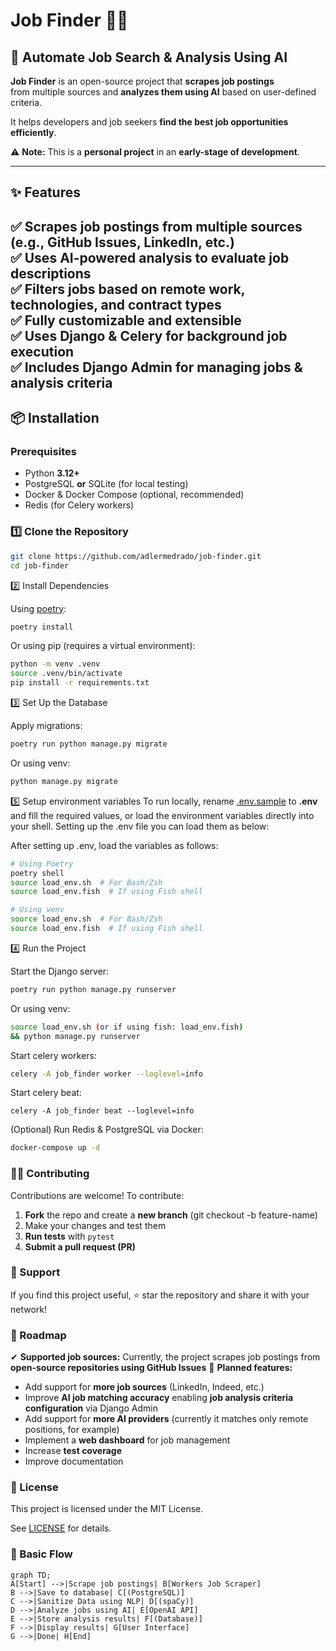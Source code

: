 # **Job Finder 🕵️‍♂️**

## 🚀 Automate Job Search & Analysis Using AI

**Job Finder** is an open-source project that **scrapes job postings**  
from multiple sources and **analyzes them using AI** based on user-defined criteria.

It helps developers and job seekers **find the best job opportunities efficiently**.

⚠️ **Note:** This is a **personal project** in an **early-stage of development**.

---

## **✨ Features**
✅ Scrapes job postings from multiple sources (e.g., GitHub Issues, LinkedIn, etc.)  
✅ Uses **AI-powered analysis** to evaluate job descriptions  
✅ Filters jobs based on **remote work, technologies, and contract types**  
✅ **Fully customizable and extensible**  
✅ Uses **Django & Celery** for background job execution  
✅ Includes **Django Admin** for managing jobs & analysis criteria
---

## **📦 Installation**

### **Prerequisites**
- Python **3.12+**
- PostgreSQL **or** SQLite (for local testing)
- Docker & Docker Compose (optional, recommended)
- Redis (for Celery workers)

### **1️⃣ Clone the Repository**
```bash
git clone https://github.com/adlermedrado/job-finder.git
cd job-finder
```

2️⃣ Install Dependencies

Using [poetry](https://python-poetry.org/):
```bash
poetry install
```

Or using pip (requires a virtual environment):
```bash
python -m venv .venv
source .venv/bin/activate
pip install -r requirements.txt
```

3️⃣ Set Up the Database

Apply migrations:
```bash
poetry run python manage.py migrate
```

Or using venv:
```bash
python manage.py migrate
```

5️⃣ Setup environment variables
To run locally, rename [.env.sample](.env.sample) to **.env** and fill the required values,
or load the environment variables directly into your shell.
Setting up the .env file you can load them as below:

After setting up .env, load the variables as follows:
```bash
# Using Poetry
poetry shell
source load_env.sh  # For Bash/Zsh
source load_env.fish  # If using Fish shell

# Using venv
source load_env.sh  # For Bash/Zsh
source load_env.fish  # If using Fish shell
```

4️⃣ Run the Project

Start the Django server:
```bash
poetry run python manage.py runserver
```

Or using venv:
```bash
source load_env.sh (or if using fish: load_env.fish)
&& python manage.py runserver
```

Start celery workers:

```bash 
celery -A job_finder worker --loglevel=info
```

Start celery beat:
```beat
celery -A job_finder beat --loglevel=info
```

(Optional) Run Redis & PostgreSQL via Docker:
```bash
docker-compose up -d
```

### 👨‍💻 Contributing

Contributions are welcome! To contribute:
1.	**Fork** the repo and create a **new branch** (git checkout -b feature-name)
2. Make your changes and test them
3. **Run tests** with `pytest`
4. **Submit a pull request (PR)**

### 📢 Support

If you find this project useful, ⭐ star the repository and share it with your network!

### 📅 Roadmap
✔ **Supported job sources:** Currently, the project scrapes job postings from **open-source repositories using GitHub Issues**
🚀 **Planned features:**
*	Add support for **more job sources** (LinkedIn, Indeed, etc.)
*	Improve **AI job matching accuracy** enabling **job analysis criteria configuration** via Django Admin
*	Add support for **more AI providers** (currently it matches only remote positions, for example)
*	Implement a **web dashboard** for job management
*	Increase **test coverage**
*   Improve documentation

### 📜 License
This project is licensed under the MIT License.

See [LICENSE](LICENSE) for details.


### 🔄 Basic Flow
```mermaid
graph TD;
A[Start] -->|Scrape job postings| B[Workers Job Scraper]
B -->|Save to database| C[(PostgreSQL)]
C -->|Sanitize Data using NLP| D[(spaCy)]
D -->|Analyze jobs using AI| E[OpenAI API]
E -->|Store analysis results| F[(Database)]
F -->|Display results| G[User Interface]
G -->|Done| H[End]
